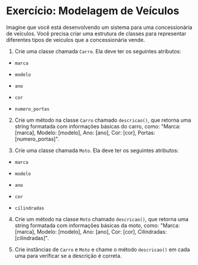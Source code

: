 # Exercício: Modelagem de Veículos

Imagine que você está desenvolvendo um sistema para uma concessionária de veículos. Você precisa criar uma estrutura de classes para representar diferentes tipos de veículos que a concessionária vende.

1. Crie uma classe chamada `Carro`. Ela deve ter os seguintes atributos:

- `marca`

- `modelo`

- `ano`

- `cor`

- `numero_portas`

2. Crie um método na classe `Carro` chamado `descricao()`, que retorna uma string formatada com informações básicas do carro, como: "Marca: [marca], Modelo: [modelo], Ano: [ano], Cor: [cor], Portas: [numero_portas]".

3. Crie uma classe chamada `Moto`. Ela deve ter os seguintes atributos:

- `marca`

- `modelo`

- `ano`

- `cor`

- `cilindradas`

4. Crie um método na classe `Moto` chamado `descricao()`, que retorna uma string formatada com informações básicas da moto, como: "Marca: [marca], Modelo: [modelo], Ano: [ano], Cor: [cor], Cilindradas: [cilindradas]".

5. Crie instâncias de `Carro` e `Moto` e chame o método `descricao()` em cada uma para verificar se a descrição é correta.
